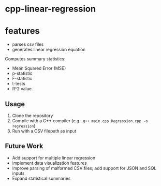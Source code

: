 # cpp-linear-regression

# features
- parses csv files
- generates linear regression equation

Computes summary statistics:
-   Mean Squared Error (MSE)
-   p-statistic
-   F-statistic
-   t-tests
-   R^2 value.

  ## Usage
1. Clone the repository  
2. Compile with a C++ compiler (e.g., `g++ main.cpp Regression.cpp -o regression`)  
3. Run with a CSV filepath as input


## Future Work
- Add support for multiple linear regression
- Implement data visualization features
- Improve parsing of malformed CSV files; add support for JSON and SQL inputs
- Expand statistical summaries
